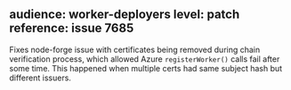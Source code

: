audience: worker-deployers
level: patch
reference: issue 7685
---

Fixes node-forge issue with certificates being removed during chain verification process,
which allowed Azure `registerWorker()` calls fail after some time.
This happened when multiple certs had same subject hash but different issuers.
